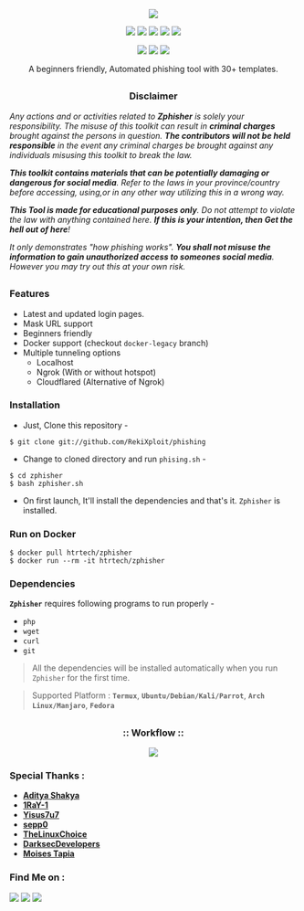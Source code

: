 <!-- Zphisher -->

<p align="center">
  <img src=".imgs/logo.png">
</p>

<p align="center">
  <img src="https://img.shields.io/badge/Version-2.2-green?style=for-the-badge">
  <img src="https://img.shields.io/github/license/htr-tech/zphisher?style=for-the-badge">
  <img src="https://img.shields.io/github/stars/htr-tech/zphisher?style=for-the-badge">
  <img src="https://img.shields.io/github/issues/htr-tech/zphisher?color=red&style=for-the-badge">
  <img src="https://img.shields.io/github/forks/htr-tech/zphisher?color=teal&style=for-the-badge">
</p>

<p align="center">
  <img src="https://img.shields.io/badge/Author-HTR--Tech-cyan?style=flat-square">
  <img src="https://img.shields.io/badge/Open%20Source-Yes-cyan?style=flat-square">
  <img src="https://img.shields.io/badge/Written%20In-Bash-cyan?style=flat-square">
</p>

<p align="center">A beginners friendly, Automated phishing tool with 30+ templates.</p>

##

<h3><p align="center">Disclaimer</p></h3>

<i>Any actions and or activities related to <b>Zphisher</b> is solely your responsibility. The misuse of this toolkit can result in <b>criminal charges</b> brought against the persons in question. <b>The contributors will not be held responsible</b> in the event any criminal charges be brought against any individuals misusing this toolkit to break the law.

<b>This toolkit contains materials that can be potentially damaging or dangerous for social media</b>. Refer to the laws in your province/country before accessing, using,or in any other way utilizing this in a wrong way.

<b>This Tool is made for educational purposes only</b>. Do not attempt to violate the law with anything contained here. <b>If this is your intention, then Get the hell out of here</b>!

It only demonstrates "how phishing works". <b>You shall not misuse the information to gain unauthorized access to someones social media</b>. However you may try out this at your own risk.</i>

##

### Features

- Latest and updated login pages.
- Mask URL support 
- Beginners friendly
- Docker support (checkout `docker-legacy` branch)
- Multiple tunneling options
  - Localhost
  - Ngrok (With or without hotspot)
  - Cloudflared (Alternative of Ngrok)


### Installation

- Just, Clone this repository -
```
$ git clone git://github.com/RekiXploit/phishing
```

- Change to cloned directory and run `phising.sh` -
```
$ cd zphisher
$ bash zphisher.sh
```

- On first launch, It'll install the dependencies and that's it. `Zphisher` is installed.

### Run on Docker
```
$ docker pull htrtech/zphisher
$ docker run --rm -it htrtech/zphisher
```

### Dependencies

**`Zphisher`** requires following programs to run properly - 
- `php`
- `wget`
- `curl`
- `git`

> All the dependencies will be installed automatically when you run `Zphisher` for the first time.

> Supported Platform : **`Termux`**, **`Ubuntu/Debian/Kali/Parrot`**, **`Arch Linux/Manjaro`**, **`Fedora`**

##

<h3 align="center">
:: Workflow ::
</h3>
<p align="center">
<img src=".imgs/wf.gif"/>
</p>

### Special Thanks :

- [**Aditya Shakya**](https://github.com/adi1090x)
- [**1RaY-1**](https://github.com/1RaY-1)
- [**Yisus7u7**](https://github.com/Yisus7u7)
- [**sepp0**](https://github.com/sepp0)
- [**TheLinuxChoice**](https://twitter.com/linux_choice)
- [**DarksecDevelopers**](https://github.com/DarksecDevelopers)
- [**Moises Tapia**](https://github.com/MoisesTapia)


### Find Me on :
<p align="left">
  <a href="https://github.com/htr-tech" target="_blank"><img src="https://img.shields.io/badge/Github-HTR--TECH-green?style=for-the-badge&logo=github"></a>
  <a href="https://www.instagram.com/tahmid.rayat" target="_blank"><img src="https://img.shields.io/badge/IG-%40tahmid.rayat-red?style=for-the-badge&logo=instagram"></a>
  <a href="https://m.me/tahmid.rayat.official" target="_blank"><img src="https://img.shields.io/badge/Chat-Messenger-blue?style=for-the-badge&logo=messenger"></a>
</p>

